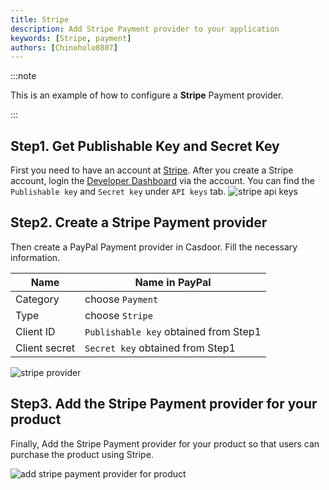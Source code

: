 ```yaml
---
title: Stripe
description: Add Stripe Payment provider to your application
keywords: [Stripe, payment]
authors: [Chinoholo0807]
---
```


:::note

This is an example of how to configure a **Stripe** Payment provider.

:::

## Step1. Get Publishable Key and Secret Key

First you need to have an account at [Stripe](https://www.stripe.com/).
After you create a Stripe account, login the [Developer Dashboard](https://dashboard.stripe.com/test/apikeys) via the account.
You can find the `Publishable key` and `Secret key` under `API keys` tab.
![stripe api keys](/img/providers/payment/stripe_api_keys.png)

## Step2. Create a Stripe Payment provider

Then create a PayPal Payment provider in Casdoor. Fill the necessary information.

|    Name       |   Name in PayPal |
|      ----     |   ----          |  
|Category       |   choose `Payment`                        |
|Type           |   choose `Stripe`                         |
|Client ID      |   `Publishable key` obtained from Step1   |
|Client secret  |   `Secret key` obtained from Step1        |

![stripe provider](/img/providers/payment/stripe_provider.png)

## Step3. Add the Stripe Payment provider for your product

Finally, Add the Stripe Payment provider for your product so that users can purchase the product using Stripe.

![add stripe payment provider for product](/img/providers/payment/stripe_product.png)

<!-- <video src="/video/provider/payment/use_stripe_as_payment_provider.mp4" controls="controls" width="100%"></video> -->

